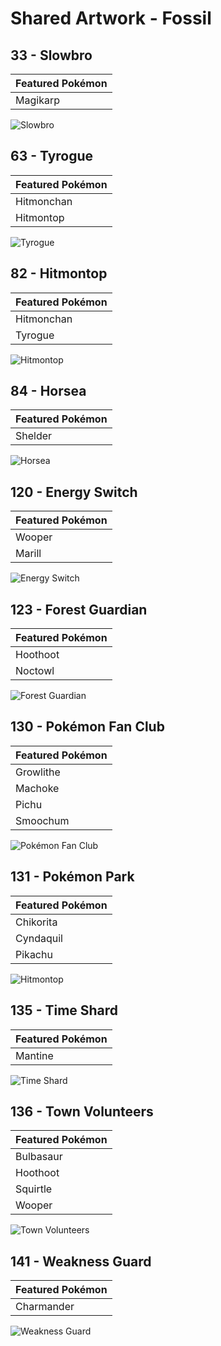 # Shared Artwork - Fossil

## 33 - Slowbro

|Featured Pokémon|
|:--|
|Magikarp

![Slowbro](/images/SharedArtwork/aquapolis-33.png)

## 63 - Tyrogue

|Featured Pokémon|
|:--|
|Hitmonchan
|Hitmontop

![Tyrogue](/images/SharedArtwork/aquapolis-63.png)

## 82 - Hitmontop

|Featured Pokémon|
|:--|
|Hitmonchan
|Tyrogue

![Hitmontop](/images/SharedArtwork/aquapolis-82.png)

## 84 - Horsea

|Featured Pokémon|
|:--|
|Shelder

![Horsea](/images/SharedArtwork/aquapolis-84.png)

## 120 - Energy Switch

|Featured Pokémon|
|:--|
|Wooper
|Marill

![Energy Switch](/images/SharedArtwork/aquapolis-120.png)

## 123 - Forest Guardian

|Featured Pokémon|
|:--|
|Hoothoot
|Noctowl

![Forest Guardian](/images/SharedArtwork/aquapolis-123.png)

## 130 - Pokémon Fan Club

|Featured Pokémon|
|:--|
|Growlithe
|Machoke
|Pichu
|Smoochum

![Pokémon Fan Club](/images/SharedArtwork/aquapolis-130.png)

## 131 - Pokémon Park

|Featured Pokémon|
|:--|
|Chikorita
|Cyndaquil
|Pikachu

![Hitmontop](/images/SharedArtwork/aquapolis-131.png)

## 135 - Time Shard

|Featured Pokémon|
|:--|
|Mantine

![Time Shard](/images/SharedArtwork/aquapolis-135.png)

## 136 - Town Volunteers

|Featured Pokémon|
|:--|
|Bulbasaur
|Hoothoot
|Squirtle
|Wooper

![Town Volunteers](/images/SharedArtwork/aquapolis-136.png)

## 141 - Weakness Guard

|Featured Pokémon|
|:--|
|Charmander

![Weakness Guard](/images/SharedArtwork/aquapolis-141.png)